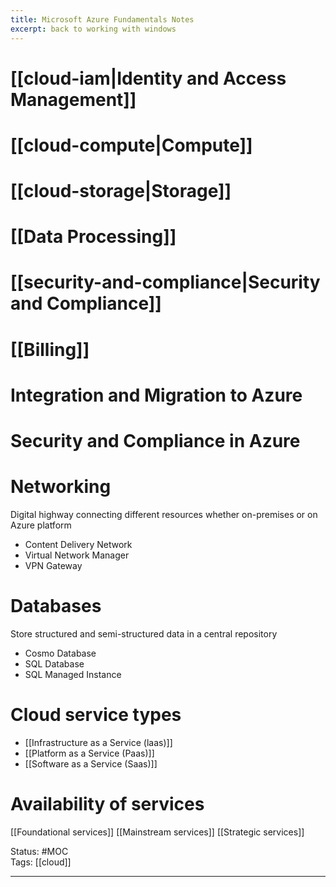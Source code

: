 ```yaml
---
title: Microsoft Azure Fundamentals Notes
excerpt: back to working with windows
---
```

# [[cloud-iam|Identity and Access Management]]

# [[cloud-compute|Compute]]

# [[cloud-storage|Storage]]

# [[Data Processing]]

# [[security-and-compliance|Security and Compliance]]

# [[Billing]]

# Integration and Migration to Azure

# Security and Compliance in Azure
# Networking
Digital highway connecting different resources whether on-premises or on Azure platform
- Content Delivery Network
- Virtual Network Manager
- VPN Gateway
# Databases
Store structured and semi-structured data in a central repository
- Cosmo Database
- SQL Database
- SQL Managed Instance
# Cloud service types
- [[Infrastructure as a Service (laas)]]
- [[Platform as a Service (Paas)]]
- [[Software as a Service (Saas)]]
# Availability of services
[[Foundational services]]
[[Mainstream services]]
[[Strategic services]]

Status: #MOC  
Tags: [[cloud]]  

---
